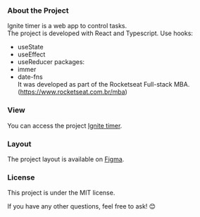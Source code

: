 ### About the Project

Ignite timer is a web app to control tasks.  
The project is developed with React and Typescript.
Use hooks:
- useState
- useEffect
- useReducer
packages:
- immer 
- date-fns   
It was developed as part of the Rocketseat Full-stack MBA. (https://www.rocketseat.com.br/mba)  

### View 

You can access the project [Ignite timer](https://leodolago.github.io).

### Layout

The project layout is available on [Figma](https://www.figma.com/community/file/1127351821076435124).

### License

This project is under the MIT license.  

If you have any other questions, feel free to ask! 😊